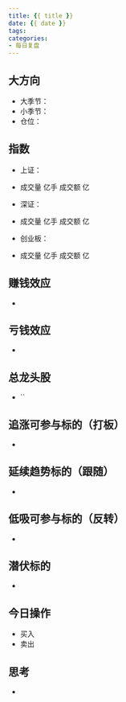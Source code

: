 ```yaml
---
title: {{ title }}
date: {{ date }}
tags:
categories:
- 每日复盘
---
```

## 大方向
* 大季节：
* 小季节：
* 仓位：

## 指数
* 上证：
* 成交量 亿手 成交额 亿

* 深证：
* 成交量 亿手 成交额 亿

* 创业板：
* 成交量 亿手 成交额 亿

## 赚钱效应
* 

## 亏钱效应
* 

## 总龙头股
* ``

## 追涨可参与标的（打板）
* 

## 延续趋势标的（跟随）
* 

## 低吸可参与标的（反转）
* 

## 潜伏标的
* 

## 今日操作
* 买入 
* 卖出 

## 思考
* 